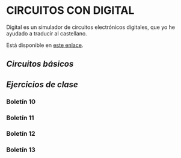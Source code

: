 # CIRCUITOS CON DIGITAL

Digital es un simulador de circuitos electrónicos digitales, que yo he ayudado a traducir al castellano.  

Está disponible en [este enlace](https://github.com/hneemann/Digital/).

## **_Circuitos básicos_**

## **_Ejercicios de clase_**

### Boletín 10  


### Boletín 11  


### Boletín 12  


### Boletín 13  


